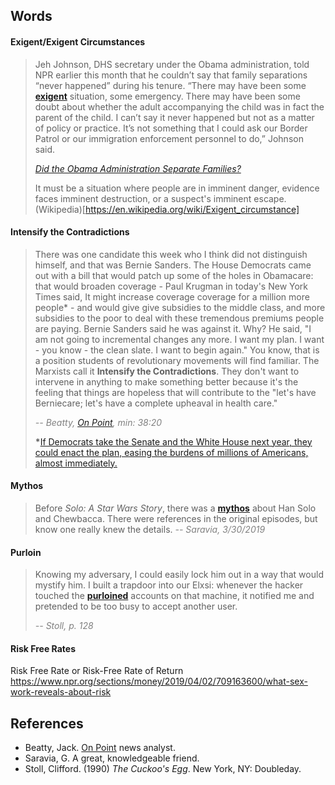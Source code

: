 ## Words

#### Exigent/Exigent Circumstances
> Jeh Johnson, DHS secretary under the Obama administration, told NPR earlier this month that he couldn’t say that family separations “never happened” during his tenure. “There may have been some [**exigent**](https://www.google.com/search?q=exigent) situation, some emergency. There may have been some doubt about whether the adult accompanying the child was in fact the parent of the child. I can’t say it never happened but not as a matter of policy or practice. It’s not something that I could ask our Border Patrol or our immigration enforcement personnel to do,” Johnson said.
>
> <cite>[Did the Obama Administration Separate Families?](https://www.factcheck.org/2018/06/did-the-obama-administration-separate-families/)</cite>
>
> It must be a situation where people are in imminent danger, evidence faces imminent destruction, or a suspect's imminent escape. (Wikipedia)[https://en.wikipedia.org/wiki/Exigent_circumstance]

#### Intensify the Contradictions
> There was one candidate this week who I think did not distinguish himself, and that was Bernie Sanders. The House Democrats came out with a bill that would patch up some of the holes in Obamacare: that would broaden coverage - Paul Krugman in today's New York Times said, It might increase coverage coverage for a million more people* - and would give give subsidies to the middle class, and more subsidies to the poor to deal with these tremendous premiums people are paying. Bernie Sanders said he was against it. Why? He said, "I am not going to incremental changes any more. I want my plan. I want - you know - the clean slate. I want to begin again." You know, that is a position students of revolutionary movements will find familiar. The Marxists call it **Intensify the Contradictions**. They don't want to intervene in anything to make something better because it's the feeling that things are hopeless that will contribute to the "let's have Berniecare; let's have a complete upheaval in health care."
> 
> <cite style="color: gray;">-- Beatty, [On Point](https://www.wbur.org/onpoint/2019/03/29/mueller-barr-trump-russia-congress-aca-obamacare-jussie-smollett), min: 38:20</cite>
>
> __*__[If Democrats take the Senate and the White House next year, they could enact the plan, easing the burdens of millions of Americans, almost immediately.](https://www.nytimes.com/2019/03/28/opinion/trump-obamacare.html)

#### Mythos
> Before _Solo: A Star Wars Story_, there was a [**mythos**](https://www.google.com/search?q=mythos) about Han Solo and Chewbacca. There were references in the original episodes, but know one really knew the details.
> <cite style="color: gray;">-- Saravia, 3/30/2019</cite>

#### Purloin
> Knowing my adversary, I could easily lock him out in a way that would mystify him. I built a trapdoor into our Elxsi: whenever the hacker touched the [**purloined**](https://www.dictionary.com/browse/purloin) accounts on that machine, it notified me and pretended to be too busy to accept another user.
> 
> <cite style="color: gray;">-- Stoll, p. 128</cite>

#### Risk Free Rates

Risk Free Rate or Risk-Free Rate of Return
https://www.npr.org/sections/money/2019/04/02/709163600/what-sex-work-reveals-about-risk

## References

* Beatty, Jack. [On Point](https://www.wbur.org/onpoint) news analyst.
* Saravia, G. A great, knowledgeable friend.
* Stoll, Clifford. (1990) _The Cuckoo's Egg_. New York, NY: Doubleday.
